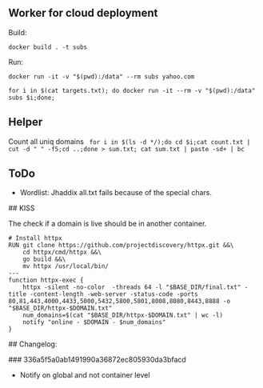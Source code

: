 ## Worker for cloud deployment

Build:

`docker build . -t subs`

Run:

`docker run -it -v "$(pwd):/data" --rm subs yahoo.com `

`for i in $(cat targets.txt); do docker run -it --rm -v "$(pwd):/data" subs $i;done;`

## Helper

Count all uniq domains
` for i in $(ls -d */);do cd $i;cat count.txt | cut -d " " -f5;cd ..;done > sum.txt; cat sum.txt | paste -sd+ | bc`

## ToDo
- Wordlist: Jhaddix all.txt fails because of the special chars.


## KISS

The check if a domain is live should be in another container.

```
# Install httpx
RUN git clone https://github.com/projectdiscovery/httpx.git &&\ 
    cd httpx/cmd/httpx &&\ 
    go build &&\ 
    mv httpx /usr/local/bin/
---
function httpx-exec {
    httpx -silent -no-color  -threads 64 -l "$BASE_DIR/final.txt" -title -content-length -web-server -status-code -ports 80,81,443,4000,4433,5000,5432,5800,5801,8008,8080,8443,8888 -o "$BASE_DIR/httpx-$DOMAIN.txt"
    num_domains=$(cat "$BASE_DIR/httpx-$DOMAIN.txt" | wc -l)
    notify "online - $DOMAIN - $num_domains"
}
```

## Changelog:

### 336a5f5a0ab1491990a36872ec805930da3bfacd 
- Notify on global and not container level